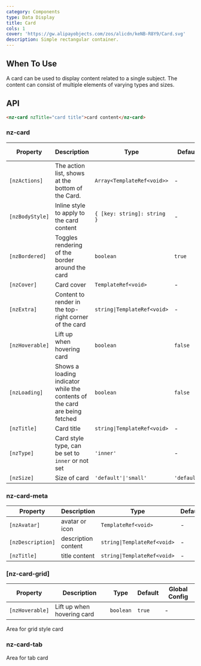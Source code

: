 ```yaml
---
category: Components
type: Data Display
title: Card
cols: 1
cover: 'https://gw.alipayobjects.com/zos/alicdn/keNB-R8Y9/Card.svg'
description: Simple rectangular container.
---
```



## When To Use

A card can be used to display content related to a single subject. The content can consist of multiple elements of varying types and sizes.


## API

```html
<nz-card nzTitle="card title">card content</nz-card>
```

### nz-card

| Property        | Description                                                                | Type                        | Default     | Global Config |
| --------------- | -------------------------------------------------------------------------- | --------------------------- | ----------- | ------------- |
| `[nzActions]`   | The action list, shows at the bottom of the Card.                          | `Array<TemplateRef<void>>`  | -           |
| `[nzBodyStyle]` | Inline style to apply to the card content                                  | `{ [key: string]: string }` | -           |
| `[nzBordered]`  | Toggles rendering of the border around the card                            | `boolean`                   | `true`      | ✅             |
| `[nzCover]`     | Card cover                                                                 | `TemplateRef<void>`         | -           |
| `[nzExtra]`     | Content to render in the top-right corner of the card                      | `string\|TemplateRef<void>` | -           |
| `[nzHoverable]` | Lift up when hovering card                                                 | `boolean`                   | `false`     | ✅             |
| `[nzLoading]`   | Shows a loading indicator while the contents of the card are being fetched | `boolean`                   | `false`     |
| `[nzTitle]`     | Card title                                                                 | `string\|TemplateRef<void>` | -           |
| `[nzType]`      | Card style type, can be set to `inner` or not set                          | `'inner'`                   | -           |
| `[nzSize]`      | Size of card                                                               | `'default'\|'small'`        | `'default'` | ✅             |

### nz-card-meta

| Property          | Description         | Type                        | Default |
| ----------------- | ------------------- | --------------------------- | ------- |
| `[nzAvatar]`      | avatar or icon      | `TemplateRef<void>`         | -       |
| `[nzDescription]` | description content | `string\|TemplateRef<void>` | -       |
| `[nzTitle]`       | title content       | `string\|TemplateRef<void>` | -       |

### [nz-card-grid]

| Property        | Description                | Type      | Default | Global Config |
| --------------- | -------------------------- | --------- | ------- | ------------- |
| `[nzHoverable]` | Lift up when hovering card | `boolean` | `true`  | -             |

Area for grid style card

### nz-card-tab

Area for tab card
